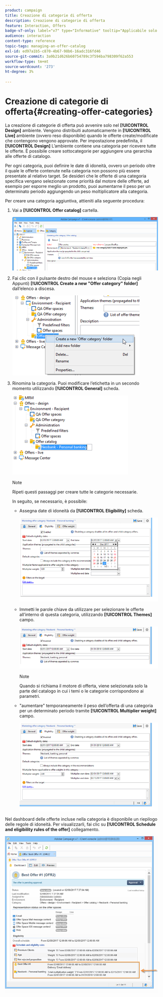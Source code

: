 ```yaml
---
product: campaign
title: Creazione di categorie di offerta
description: Creazione di categorie di offerta
feature: Interaction, Offers
badge-v7-only: label="v7" type="Informative" tooltip="Applicabile solo a Campaign Classic v7"
audience: interaction
content-type: reference
topic-tags: managing-an-offer-catalog
exl-id: ed97a1b5-c870-4b67-98b6-16adc316fd46
source-git-commit: 3a9b21d626b60754789c3f594ba798309f62a553
workflow-type: tm+mt
source-wordcount: '273'
ht-degree: 3%

---
```


# Creazione di categorie di offerta{#creating-offer-categories}



La creazione di categorie di offerta può avvenire solo nel **[!UICONTROL Design]** ambiente. Vengono distribuiti automaticamente in **[!UICONTROL Live]** ambiente (ovvero reso disponibile) quando le offerte create/modificate che contengono vengono approvate. Per impostazione predefinita, il **[!UICONTROL Design]** L’ambiente contiene una categoria per ricevere tutte le offerte. È possibile creare sottocategorie per aggiungere una gerarchia alle offerte di catalogo.

Per ogni categoria, puoi definire le date di idoneità, ovvero un periodo oltre il quale le offerte contenute nella categoria non possono più essere presentate al relativo target. Se desideri che le offerte di una categoria specifica vengano selezionate come priorità dal motore delle offerte, ad esempio per esporre meglio un prodotto, puoi aumentarne il peso per un determinato periodo aggiungendo un peso moltiplicatore alla categoria.

Per creare una categoria aggiuntiva, attieniti alla seguente procedura:

1. Vai a **[!UICONTROL Offer catalog]** cartella.

   ![](assets/offer_cat_create_001.png)

1. Fai clic con il pulsante destro del mouse e seleziona (Copia negli Appunti) **[!UICONTROL Create a new "Offer category" folder]** dall’elenco a discesa.

   ![](assets/offer_cat_create_002.png)

1. Rinomina la categoria. Puoi modificare l’etichetta in un secondo momento utilizzando **[!UICONTROL General]** scheda.

   ![](assets/offer_cat_create_003.png)

   >[!NOTE]
   >
   >Ripeti questi passaggi per creare tutte le categorie necessarie.

   In seguito, se necessario, è possibile:

   * Assegna date di idoneità da **[!UICONTROL Eligibility]** scheda.

     ![](assets/offer_cat_create_004.png)

   * Immetti le parole chiave da utilizzare per selezionare le offerte all’interno di questa categoria, utilizzando **[!UICONTROL Themes]** campo.

     ![](assets/offer_cat_create_005.png)

     >[!NOTE]
     >
     >Quando si richiama il motore di offerta, viene selezionata solo la parte del catalogo in cui i temi o le categorie corrispondono ai parametri.

   * &quot;aumentare&quot; temporaneamente il peso dell’offerta di una categoria per un determinato periodo tramite **[!UICONTROL Multiplier weight]** campo.

     ![](assets/offer_cat_create_006.png)

Nel dashboard delle offerte incluse nella categoria è disponibile un riepilogo delle regole di idoneità. Per visualizzarli, fai clic su **[!UICONTROL Schedule and eligibility rules of the offer]** collegamento.

![](assets/offer_create_006.png)
